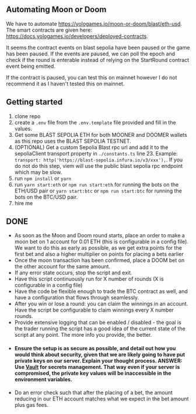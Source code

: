 ## Automating Moon or Doom

We have to automate https://yologames.io/moon-or-doom/blast/eth-usd. The smart contracts are given here: https://docs.yologames.io/developers/deployed-contracts.

It seems the contract events on blast sepolia have been paused or the game has been paused. If the events are paused, we can poll the epoch and check if the round is enterable instead of relying on the StartRound contract event being emitted.

If the contract is paused, you can test this on mainnet however I do not recommend it as I haven't tested this on mainnet.

## Getting started
1. clone repo
2. create a `.env` file from the `.env.template` file provided and fill in the values.
3. Get some BLAST SEPOLIA ETH for both MOONER and DOOMER wallets as this repo uses the BLAST SEPOLIA TESTNET.
4. (OPTIONAL) Get a custom Sepolia Blast rpc url and add it to the sepoliaClient transport property in `./constants.ts` line 23. Example: `transport: http('https://blast-sepolia.infura.io/v3/xxx'),`. If you do not do this step, viem will use the public blast sepolia rpc endpoint which may be slow.
5. run `npm install` or `yarn`
6. run `yarn start:eth` or `npm run start:eth` for running the bots on the ETH/USD pair or `yarn start:btc` or `npm run start:btc` for running the bots on the BTC/USD pair.
7. hire me
## DONE
- As soon as the Moon and Doom round starts, place an order to make a moon bet on 1 account for 0.01 ETH (this is configurable in a config file). We want to do this as early as possible, as we get extra points for the first bet and also a higher multiplier on points for placing a bets earlier
- Once the moon transaction has been confirmed, place a DOOM bet on the other account for the same amount.
- If any error state occurs, stop the script and exit.
- Have this script continuously run for X number of rounds (X is configurable in a config file)
- Have the code be flexible enough to trade the BTC contract as well, and have a configuration that flows through seamlessly.
- After you win or lose a round: you can claim the winnings in an account. Have the script be configurable to claim winnings every X number rounds.
- Provide extensive logging that can be enabled / disabled - the goal is the trader running the script has a good idea of the current state of the script at any point. The more info you provide, the better.
-  #### Ensure the setup is as secure as possible, and detail out how you would think about security, given that we are likely going to have put private keys on our server. Explain your thought process. ANSWER: Use [Vault](https://www.vaultproject.io/use-cases/secrets-management) for secrets management. That way even if your server is compromised, the private key values will be inaccessible in the environment variables.
- Do an error check such that after the placing of a bet, the amount reducing in our ETH account matches what we expect in the bet amount plus gas fees.